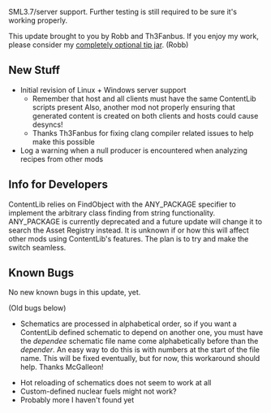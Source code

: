 SML3.7/server support. Further testing is still required to be sure it's working properly.




This update brought to you by Robb and Th3Fanbus.
If you enjoy my work, please consider my [completely optional tip jar](https://ko-fi.com/robb4). (Robb)

## New Stuff

- Initial revision of Linux + Windows server support
  - Remember that host and all clients must have the same ContentLib scripts present
    Also, another mod not properly ensuring that generated content is created on both clients and hosts could cause desyncs!
  - Thanks Th3Fanbus for fixing clang compiler related issues to help make this possible
- Log a warning when a null producer is encountered when analyzing recipes from other mods

## Info for Developers

ContentLib relies on FindObject with the ANY_PACKAGE specifier
to implement the arbitrary class finding from string functionality.
ANY_PACKAGE is currently deprecated and a future update will change it to search the Asset Registry instead.
It is unknown if or how this will affect other mods using ContentLib's features.
The plan is to try and make the switch seamless.

## Known Bugs

No new known bugs in this update, yet.

(Old bugs below)

- Schematics are processed in alphabetical order, so if you want a ContentLib defined schematic to depend on another one, you must have the *dependee* schematic file name come alphabetically before than the *depender*. An easy way to do this is with numbers at the start of the file name. This will be fixed eventually, but for now, this workaround should help. Thanks McGalleon!
<!-- TODO use array sort for patch loading priority? -->
- Hot reloading of schematics does not seem to work at all
- Custom-defined nuclear fuels might not work?
- Probably more I haven't found yet
